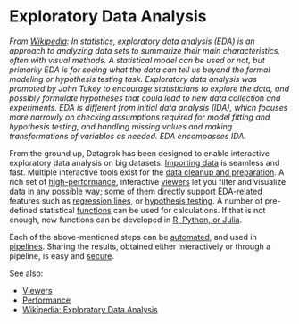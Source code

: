 <!-- TITLE: Exploratory Data Analysis -->
<!-- SUBTITLE: -->

# Exploratory Data Analysis

*From [Wikipedia](https://en.wikipedia.org/wiki/Exploratory_data_analysis): 
In statistics, exploratory data analysis (EDA) is an approach 
to analyzing data sets to summarize their main characteristics, often with visual 
methods. A statistical model can be used or not, but primarily EDA is for seeing 
what the data can tell us beyond the formal modeling or hypothesis testing task. 
Exploratory data analysis was promoted by John Tukey to encourage statisticians 
to explore the data, and possibly formulate hypotheses that could lead to new data 
collection and experiments. EDA is different from initial data analysis (IDA),
which focuses more narrowly on checking assumptions required for model fitting 
and hypothesis testing, and handling missing values and making transformations of 
variables as needed. EDA encompasses IDA.* 

From the ground up, Datagrok has been designed to enable interactive exploratory 
data analysis on big datasets. [Importing data](../access/importing-data.md) is 
seamless and fast. Multiple interactive tools exist for the 
[data cleanup and preparation](../transform/data-wrangling.md). A rich set 
of [high-performance](../develop/performance.md), interactive [viewers](../visualize/viewers.md) 
let you filter and visualize data in any possible way; some of them directly support 
EDA-related features such as [regression lines](../visualize/viewers/scatter-plot.md#regression-line), 
or [hypothesis testing](../visualize/viewers/box-plot.md#t-test). A number of pre-defined statistical
[functions](../overview/functions/function.md) can be used for calculations. If that is not
enough, new functions can be developed in [R, Python, or Julia](../develop/scripting.md). 

Each of the above-mentioned steps can be [automated](../overview/functions/function.md#macros), and 
used in [pipelines](../access/data-pipeline.md). Sharing the results, obtained either
interactively or through a pipeline, is easy and [secure](../govern/security.md).     

See also:
* [Viewers](../visualize/viewers.md)
* [Performance](../develop/performance.md) 
* [Wikipedia: Exploratory Data Analysis](https://en.wikipedia.org/wiki/Exploratory_data_analysis)
